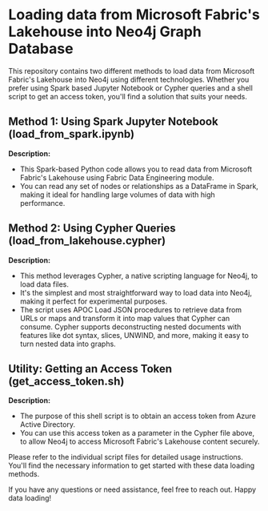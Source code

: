 # Loading data from Microsoft Fabric's Lakehouse into Neo4j Graph Database

This repository contains two different methods to load data from Microsoft Fabric's Lakehouse into Neo4j using different technologies. Whether you prefer using Spark based Jupyter Notebook or Cypher queries and a shell script to get an access token, you'll find a solution that suits your needs.

## Method 1: Using Spark Jupyter Notebook (load_from_spark.ipynb)

**Description:**
- This Spark-based Python code allows you to read data from Microsoft Fabric's Lakehouse using Fabric Data Engineering module.
- You can read any set of nodes or relationships as a DataFrame in Spark, making it ideal for handling large volumes of data with high performance.

## Method 2: Using Cypher Queries (load_from_lakehouse.cypher)

**Description:**
- This method leverages Cypher, a native scripting language for Neo4j, to load data files.
- It's the simplest and most straightforward way to load data into Neo4j, making it perfect for experimental purposes.
- The script uses APOC Load JSON procedures to retrieve data from URLs or maps and transform it into map values that Cypher can consume. Cypher supports deconstructing nested documents with features like dot syntax, slices, UNWIND, and more, making it easy to turn nested data into graphs.

## Utility: Getting an Access Token (get_access_token.sh)

**Description:**
- The purpose of this shell script is to obtain an access token from Azure Active Directory.
- You can use this access token as a parameter in the Cypher file above, to allow Neo4j to access Microsoft Fabric's Lakehouse content securely.

Please refer to the individual script files for detailed usage instructions. You'll find the necessary information to get started with these data loading methods.

If you have any questions or need assistance, feel free to reach out. Happy data loading!
